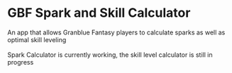 # GBF Spark and Skill Calculator
An app that allows Granblue Fantasy players to calculate sparks as well as optimal skill leveling<br /><br />
Spark Calculator is currently working, the skill level calculator is still in progress
